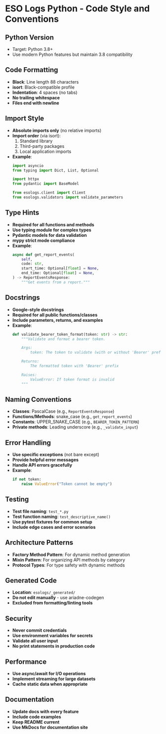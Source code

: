 # ESO Logs Python - Code Style and Conventions

## Python Version
- Target: Python 3.8+
- Use modern Python features but maintain 3.8 compatibility

## Code Formatting
- **Black**: Line length 88 characters
- **isort**: Black-compatible profile
- **Indentation**: 4 spaces (no tabs)
- **No trailing whitespace**
- **Files end with newline**

## Import Style
- **Absolute imports only** (no relative imports)
- **Import order** (via isort):
  1. Standard library
  2. Third-party packages
  3. Local application imports
- **Example**:
  ```python
  import asyncio
  from typing import Dict, List, Optional

  import httpx
  from pydantic import BaseModel

  from esologs.client import Client
  from esologs.validators import validate_parameters
  ```

## Type Hints
- **Required for all functions and methods**
- **Use typing module for complex types**
- **Pydantic models for data validation**
- **mypy strict mode compliance**
- **Example**:
  ```python
  async def get_report_events(
      self,
      code: str,
      start_time: Optional[float] = None,
      end_time: Optional[float] = None,
  ) -> ReportEventsResponse:
      """Get events from a report."""
  ```

## Docstrings
- **Google-style docstrings**
- **Required for all public functions/classes**
- **Include parameters, returns, and examples**
- **Example**:
  ```python
  def validate_bearer_token_format(token: str) -> str:
      """Validate and format a bearer token.

      Args:
          token: The token to validate (with or without 'Bearer' prefix)

      Returns:
          The formatted token with 'Bearer' prefix

      Raises:
          ValueError: If token format is invalid
      """
  ```

## Naming Conventions
- **Classes**: PascalCase (e.g., `ReportEventsResponse`)
- **Functions/Methods**: snake_case (e.g., `get_report_events`)
- **Constants**: UPPER_SNAKE_CASE (e.g., `BEARER_TOKEN_PATTERN`)
- **Private methods**: Leading underscore (e.g., `_validate_input`)

## Error Handling
- **Use specific exceptions** (not bare except)
- **Provide helpful error messages**
- **Handle API errors gracefully**
- **Example**:
  ```python
  if not token:
      raise ValueError("Token cannot be empty")
  ```

## Testing
- **Test file naming**: `test_*.py`
- **Test function naming**: `test_descriptive_name()`
- **Use pytest fixtures for common setup**
- **Include edge cases and error scenarios**

## Architecture Patterns
- **Factory Method Pattern**: For dynamic method generation
- **Mixin Pattern**: For organizing API methods by category
- **Protocol Types**: For type safety with dynamic methods

## Generated Code
- **Location**: `esologs/_generated/`
- **Do not edit manually** - use ariadne-codegen
- **Excluded from formatting/linting tools**

## Security
- **Never commit credentials**
- **Use environment variables for secrets**
- **Validate all user input**
- **No print statements in production code**

## Performance
- **Use async/await for I/O operations**
- **Implement streaming for large datasets**
- **Cache static data when appropriate**

## Documentation
- **Update docs with every feature**
- **Include code examples**
- **Keep README current**
- **Use MkDocs for documentation site**
